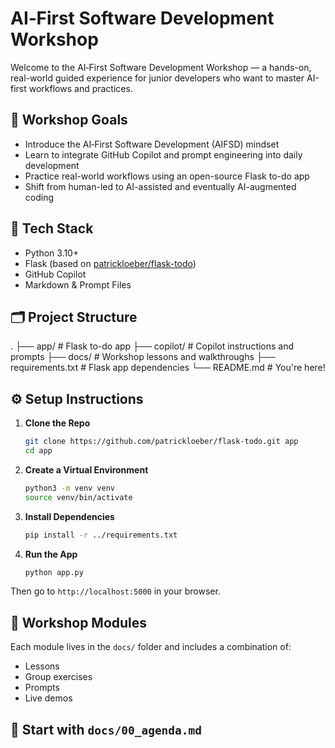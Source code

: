 # AI‑First Software Development Workshop

Welcome to the AI‑First Software Development Workshop — a hands-on, real-world guided experience for junior developers who want to master AI-first workflows and practices.

## 🌟 Workshop Goals

- Introduce the AI‑First Software Development (AIFSD) mindset
- Learn to integrate GitHub Copilot and prompt engineering into daily development
- Practice real-world workflows using an open-source Flask to-do app
- Shift from human-led to AI-assisted and eventually AI-augmented coding

## 🧰 Tech Stack

- Python 3.10+
- Flask (based on [patrickloeber/flask-todo](https://github.com/patrickloeber/flask-todo))
- GitHub Copilot
- Markdown & Prompt Files

## 🗂️ Project Structure

.
├── app/                    # Flask to-do app
├── copilot/                # Copilot instructions and prompts
├── docs/                   # Workshop lessons and walkthroughs
├── requirements.txt        # Flask app dependencies
└── README.md               # You're here!

## ⚙️ Setup Instructions

1. **Clone the Repo**
   ```bash
   git clone https://github.com/patrickloeber/flask-todo.git app
   cd app
   ```

2. **Create a Virtual Environment**
   ```bash
   python3 -m venv venv
   source venv/bin/activate
   ```

3. **Install Dependencies**
   ```bash
   pip install -r ../requirements.txt
   ```

4. **Run the App**
   ```bash
   python app.py
   ```

Then go to `http://localhost:5000` in your browser.

## 🧠 Workshop Modules

Each module lives in the `docs/` folder and includes a combination of:
- Lessons
- Group exercises
- Prompts
- Live demos

## 🚀 Start with `docs/00_agenda.md`

<!-- 
Workshop Structure and Roadmap
This workshop is structured into six sessions, each focusing on a specific aspect of AI-first software development. Below is an overview of the sessions (with estimated durations) and what you’ll learn in each. Detailed instructions and activities for each session are available in the /docs directory.

[docs/01-introduction-to-ai-first-development.md]Introduction to AI-First Development (30 min) – Overview of the AI-First Software Development Manifesto (by Tembo) and key mindset shifts. Includes discussion of current AI usage and a demonstration of letting AI generate a first attempt at code.
[docs/02-customizing-github-copilot-in-ides.md]Customizing GitHub Copilot in IDEs (45 min) – Learn how to tailor Copilot’s behavior using custom instructions and prompt files, and explore Copilot’s different modes (inline vs. chat). Includes a live demo of adding a .copilot-instructions.md file to the project.
[docs/03-ai-onboarding-with-an-open-source-app.md]AI Onboarding with an Open Source App (30 min) – Use AI to rapidly understand a new codebase (the Flask to-do app). You will practice exploring the code with Copilot, generating documentation, and identifying key components with AI’s help.
[docs/04-implementing-user-stories-with-ai.md]Implementing User Stories with AI Collaboration (90 min) – Work on new feature development for the to-do app using Copilot as your pair programmer. You’ll implement given user stories, iteratively prompt Copilot, and refine your .copilot-instructions.md based on AI’s output.
[docs/05-vibe-coding-beast-mode.md]Vibe Coding with Beast Mode (60 min) – An advanced exercise in which you let the AI attempt to complete a task end-to-end (“Beast Mode”). You’ll provide high-context instructions (an extensive prompt) for a feature and let Copilot drive the implementation, then assess the results.
[docs/06-wrap-up-reflection.md]Wrap-Up & Reflection (30 min) – Conclude with a group reflection on lessons learned and challenges faced. We’ll discuss how an AI-first approach can be adopted in real-world team workflows, its impact on team dynamics, and strategies for using AI responsibly at scale.
Feel free to navigate to each session’s document for detailed guidance. We recommend going through the sessions in order, as they build on each other. Good luck, and enjoy the workshop! -->